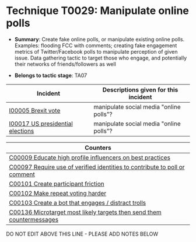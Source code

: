 # Technique T0029: Manipulate online polls

* **Summary**: Create fake online polls, or manipulate existing online polls. Examples: flooding FCC with comments; creating fake engagement metrics of Twitter/Facebook polls to manipulate perception of given issue. Data gathering tactic to target those who engage, and potentially their networks of friends/followers as well

* **Belongs to tactic stage**: TA07


| Incident | Descriptions given for this incident |
| -------- | -------------------- |
| [I00005 Brexit vote](../incidents/I00005.md) | manipulate social media "online polls"?  |
| [I00017 US presidential elections](../incidents/I00017.md) | manipulate social media "online polls"?  |



| Counters |
| -------- |
| [C00009 Educate high profile influencers on best practices](../counters/C00009.md) |
| [C00097 Require use of verified identities to contribute to poll or comment](../counters/C00097.md) |
| [C00101 Create participant friction](../counters/C00101.md) |
| [C00102 Make repeat voting harder](../counters/C00102.md) |
| [C00103 Create a bot that engages / distract trolls](../counters/C00103.md) |
| [C00136 Microtarget most likely targets then send them countermessages](../counters/C00136.md) |


DO NOT EDIT ABOVE THIS LINE - PLEASE ADD NOTES BELOW